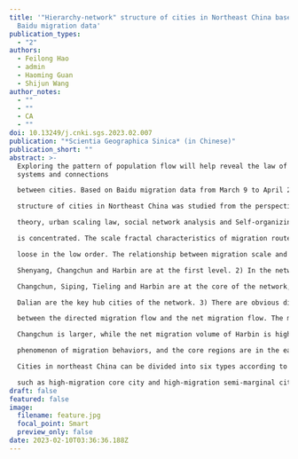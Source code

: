 ```yaml
---
title: '"Hierarchy-network" structure of cities in Northeast China based on
  Baidu migration data'
publication_types:
  - "2"
authors:
  - Feilong Hao
  - admin
  - Haoming Guan
  - Shijun Wang
author_notes:
  - ""
  - ""
  - CA
  - ""
doi: 10.13249/j.cnki.sgs.2023.02.007
publication: "*Scientia Geographica Sinica* (in Chinese)"
publication_short: ""
abstract: >-
  Exploring the pattern of population flow will help reveal the law of urban
  systems and connections

  between cities. Based on Baidu migration data from March 9 to April 28, 2021, the “ hierarchical-network”

  structure of cities in Northeast China was studied from the perspective of population migration by using fractal

  theory, urban scaling law, social network analysis and Self-organizing maps method. The results are as follows: 1) The primacy ratio of urban system based on migration scale is low, and the distribution of high-order cities

  is concentrated. The scale fractal characteristics of migration routes are concentrated in the high-order and

  loose in the low order. The relationship between migration scale and urban population is super linear, and

  Shenyang, Changchun and Harbin are at the first level. 2) In the network based on migration scale, Shenyang,

  Changchun, Siping, Tieling and Harbin are at the core of the network, while Harbin, Shenyang, Changchun and

  Dalian are the key hub cities of the network. 3) There are obvious differences in the structure of the network

  between the directed migration flow and the net migration flow. The migration scale of Shenyang and

  Changchun is larger, while the net migration volume of Harbin is higher. 4) There is a spatial agglomeration

  phenomenon of migration behaviors, and the core regions are in the east, central and southern regions. The migration behaviors within the region are mainly intra-provincial migration, which can be divided into four subgroups according to migration preferences. 5) The internal connection of the Harbin-Changchun metropolitan area is weak, and the Central-and-Southern Liaoning Area has shown a trend of agglomeration development. 6)

  Cities in northeast China can be divided into six types according to their migration scale and network location,

  such as high-migration core city and high-migration semi-marginal city, which can better reveal the inner characteristics of cities than a single scale hierarchy division.
draft: false
featured: false
image:
  filename: feature.jpg
  focal_point: Smart
  preview_only: false
date: 2023-02-10T03:36:36.188Z
---
```


